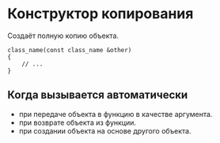 # Конструктор копирования

Создаёт полную копию объекта.

```
class_name(const class_name &other)
{
    // ...
}
```

## Когда вызывается автоматически

- при передаче объекта в функцию в качестве аргумента.
- при возврате объекта из функции.
- при создании объекта на основе другого объекта.



